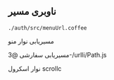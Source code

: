 ## ناوبری مسیر

`./auth/src/menuUrl.coffee`

مسیریابی نوار منو

مسیریابی سفارشی
@3-/urlli/Path.js

نوار اسکرول
scrollc